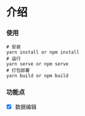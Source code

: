 # 介绍

### 使用
```
# 安装
yarn install or npm install
# 运行
yarn serve or npm serve
# 打包部署
yarn build or npm build
```

### 功能点
- [X] 数据编辑

